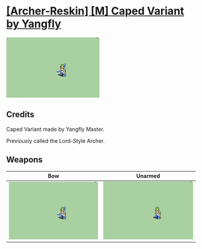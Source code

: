 # [\[Archer-Reskin\] \[M\] Caped Variant by Yangfly](./)

<img src="./5.%20Bow/Bow_000.png" alt="[Archer-Reskin] [M] Caped Variant by Yangfly standing" />

## Credits

Caped Variant made by Yangfly Master.

Previously called the Lord-Style Archer.

## Weapons


|Bow |Unarmed |
|  :---: | :---: |
| <img alt="Bow animation" src="./5.%20Bow/Bow.gif" /> | <img alt="Unarmed animation" src="./8.%20Unarmed/Unarmed.gif" /> |
